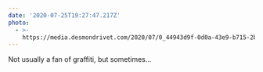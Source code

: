 ```yaml
---
date: '2020-07-25T19:27:47.217Z'
photo:
  - >-
    https://media.desmondrivet.com/2020/07/0_44943d9f-0d0a-43e9-b715-2b7af0e0de98.jpg
---
```


Not usually a fan of graffiti, but sometimes...
